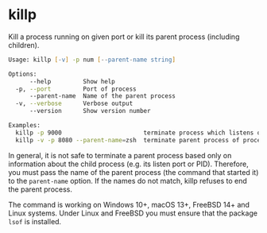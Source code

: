 # killp
Kill a process running on given port or kill its parent process (including children).

```zsh
Usage: killp [-v] -p num [--parent-name string]

Options:
      --help         Show help                                                                                 [boolean]
  -p, --port         Port of process                                                                 [number] [required]
      --parent-name  Name of the parent process                                                                 [string]
  -v, --verbose      Verbose output                                                                            [boolean]
      --version      Show version number                                                                       [boolean]

Examples:
  killp -p 9000                       terminate process which listens on port 9000
  killp -v -p 8080 --parent-name=zsh  terminate parent process of process which listens on port 8080 (verbose)
```

In general, it is not safe to terminate a parent process based only on information about the child process (e.g. its listen port or PID).
Therefore, you must pass the name of the parent process (the command that started it) to the `parent-name` option. 
If the names do not match, killp refuses to end the parent process.

The command is working on Windows 10+, macOS 13+, FreeBSD 14+ and Linux systems. Under Linux and FreeBSD you must ensure 
that the package `lsof` is installed.
